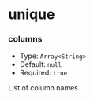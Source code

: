 # unique

### columns

* Type: `Array<String>`
* Default: `null`
* Required: `true`
 
List of column names
